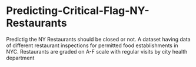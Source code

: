 # Predicting-Critical-Flag-NY-Restaurants
Predictig the NY Restaurants should be closed or not. A dataset having data of different restaurant inspections for permitted food establishments in NYC. Restaurants are graded on A-F scale with regular visits by city health department
